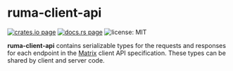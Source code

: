 # ruma-client-api

[![crates.io page](https://img.shields.io/crates/v/ruma-client-api.svg)](https://crates.io/crates/ruma-client-api)
[![docs.rs page](https://docs.rs/ruma-client-api/badge.svg)](https://docs.rs/ruma-client-api/)
![license: MIT](https://img.shields.io/crates/l/ruma-client-api.svg)

**ruma-client-api** contains serializable types for the requests and responses for each endpoint in the [Matrix](https://matrix.org/) client API specification.
These types can be shared by client and server code.
